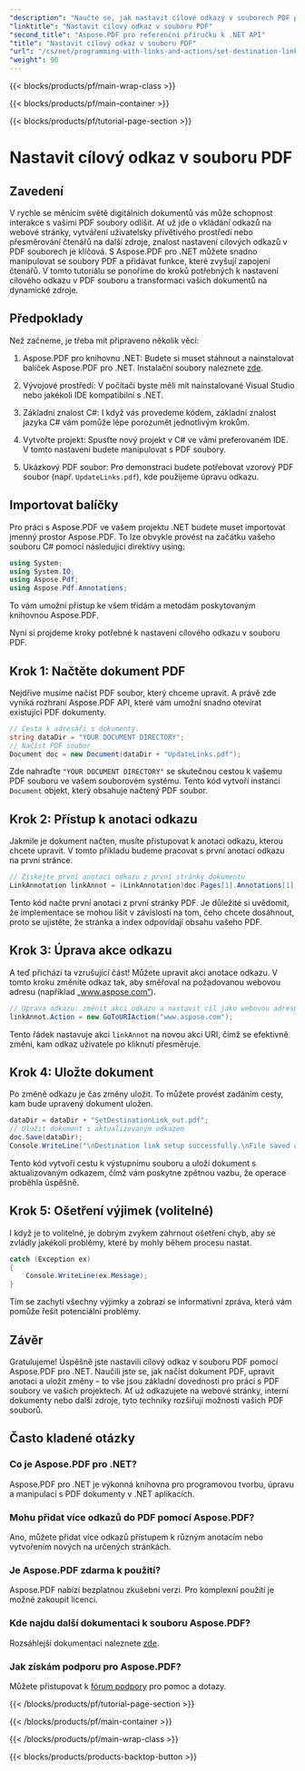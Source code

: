 ```yaml
---
"description": "Naučte se, jak nastavit cílové odkazy v souborech PDF pomocí Aspose.PDF pro .NET. Podrobný návod pro zvýšení interaktivity vašich PDF souborů."
"linktitle": "Nastavit cílový odkaz v souboru PDF"
"second_title": "Aspose.PDF pro referenční příručku k .NET API"
"title": "Nastavit cílový odkaz v souboru PDF"
"url": "/cs/net/programming-with-links-and-actions/set-destination-link/"
"weight": 90
---
```


{{< blocks/products/pf/main-wrap-class >}}

{{< blocks/products/pf/main-container >}}

{{< blocks/products/pf/tutorial-page-section >}}

# Nastavit cílový odkaz v souboru PDF

## Zavedení

V rychle se měnícím světě digitálních dokumentů vás může schopnost interakce s vašimi PDF soubory odlišit. Ať už jde o vkládání odkazů na webové stránky, vytváření uživatelsky přívětivého prostředí nebo přesměrování čtenářů na další zdroje, znalost nastavení cílových odkazů v PDF souborech je klíčová. S Aspose.PDF pro .NET můžete snadno manipulovat se soubory PDF a přidávat funkce, které zvyšují zapojení čtenářů. V tomto tutoriálu se ponoříme do kroků potřebných k nastavení cílového odkazu v PDF souboru a transformaci vašich dokumentů na dynamické zdroje.

## Předpoklady

Než začneme, je třeba mít připraveno několik věcí:

1. Aspose.PDF pro knihovnu .NET:
   Budete si muset stáhnout a nainstalovat balíček Aspose.PDF pro .NET. Instalační soubory naleznete [zde](https://releases.aspose.com/pdf/net/).

2. Vývojové prostředí:
   V počítači byste měli mít nainstalované Visual Studio nebo jakékoli IDE kompatibilní s .NET.

3. Základní znalost C#:
   I když vás provedeme kódem, základní znalost jazyka C# vám pomůže lépe porozumět jednotlivým krokům.

4. Vytvořte projekt:
   Spusťte nový projekt v C# ve vámi preferovaném IDE. V tomto nastavení budete manipulovat s PDF soubory.

5. Ukázkový PDF soubor:
   Pro demonstraci budete potřebovat vzorový PDF soubor (např. `UpdateLinks.pdf`), kde použijeme úpravu odkazu.

## Importovat balíčky

Pro práci s Aspose.PDF ve vašem projektu .NET budete muset importovat jmenný prostor Aspose.PDF. To lze obvykle provést na začátku vašeho souboru C# pomocí následující direktivy using:

```csharp
using System;
using System.IO;
using Aspose.Pdf;
using Aspose.Pdf.Annotations;
```

To vám umožní přístup ke všem třídám a metodám poskytovaným knihovnou Aspose.PDF.

Nyní si projdeme kroky potřebné k nastavení cílového odkazu v souboru PDF.

## Krok 1: Načtěte dokument PDF

Nejdříve musíme načíst PDF soubor, který chceme upravit. A právě zde vyniká rozhraní Aspose.PDF API, které vám umožní snadno otevírat existující PDF dokumenty.

```csharp
// Cesta k adresáři s dokumenty.
string dataDir = "YOUR DOCUMENT DIRECTORY";
// Načíst PDF soubor
Document doc = new Document(dataDir + "UpdateLinks.pdf");
```

Zde nahraďte `"YOUR DOCUMENT DIRECTORY"` se skutečnou cestou k vašemu PDF souboru ve vašem souborovém systému. Tento kód vytvoří instanci `Document` objekt, který obsahuje načtený PDF soubor.

## Krok 2: Přístup k anotaci odkazu

Jakmile je dokument načten, musíte přistupovat k anotaci odkazu, kterou chcete upravit. V tomto příkladu budeme pracovat s první anotací odkazu na první stránce.

```csharp
// Získejte první anotaci odkazu z první stránky dokumentu
LinkAnnotation linkAnnot = (LinkAnnotation)doc.Pages[1].Annotations[1];
```

Tento kód načte první anotaci z první stránky PDF. Je důležité si uvědomit, že implementace se mohou lišit v závislosti na tom, čeho chcete dosáhnout, proto se ujistěte, že stránka a index odpovídají obsahu vašeho PDF.

## Krok 3: Úprava akce odkazu

A teď přichází ta vzrušující část! Můžete upravit akci anotace odkazu. V tomto kroku změníte odkaz tak, aby směřoval na požadovanou webovou adresu (například „www.aspose.com“).

```csharp
// Úprava odkazu: změnit akci odkazu a nastavit cíl jako webovou adresu
linkAnnot.Action = new GoToURIAction("www.aspose.com");
```

Tento řádek nastavuje akci `linkAnnot` na novou akci URI, čímž se efektivně změní, kam odkaz uživatele po kliknutí přesměruje.

## Krok 4: Uložte dokument

Po změně odkazu je čas změny uložit. To můžete provést zadáním cesty, kam bude upravený dokument uložen.

```csharp
dataDir = dataDir + "SetDestinationLink_out.pdf";
// Uložit dokument s aktualizovaným odkazem
doc.Save(dataDir);
Console.WriteLine("\nDestination link setup successfully.\nFile saved at " + dataDir);
```

Tento kód vytvoří cestu k výstupnímu souboru a uloží dokument s aktualizovaným odkazem, čímž vám poskytne zpětnou vazbu, že operace proběhla úspěšně.

## Krok 5: Ošetření výjimek (volitelné)

I když je to volitelné, je dobrým zvykem zahrnout ošetření chyb, aby se zvládly jakékoli problémy, které by mohly během procesu nastat.

```csharp
catch (Exception ex)
{
    Console.WriteLine(ex.Message);
}
```

Tím se zachytí všechny výjimky a zobrazí se informativní zpráva, která vám pomůže řešit potenciální problémy.

## Závěr

Gratulujeme! Úspěšně jste nastavili cílový odkaz v souboru PDF pomocí Aspose.PDF pro .NET. Naučili jste se, jak načíst dokument PDF, upravit anotaci a uložit změny – to vše jsou základní dovednosti pro práci s PDF soubory ve vašich projektech. Ať už odkazujete na webové stránky, interní dokumenty nebo další zdroje, tyto techniky rozšiřují možnosti vašich PDF souborů.

## Často kladené otázky

### Co je Aspose.PDF pro .NET?
Aspose.PDF pro .NET je výkonná knihovna pro programovou tvorbu, úpravu a manipulaci s PDF dokumenty v .NET aplikacích.

### Mohu přidat více odkazů do PDF pomocí Aspose.PDF?
Ano, můžete přidat více odkazů přístupem k různým anotacím nebo vytvořením nových na určených stránkách.

### Je Aspose.PDF zdarma k použití?
Aspose.PDF nabízí bezplatnou zkušební verzi. Pro komplexní použití je možné zakoupit licenci.

### Kde najdu další dokumentaci k souboru Aspose.PDF?
Rozsáhlejší dokumentaci naleznete [zde](https://reference.aspose.com/pdf/net/).

### Jak získám podporu pro Aspose.PDF?
Můžete přistupovat k [fórum podpory](https://forum.aspose.com/c/pdf/10) pro pomoc a dotazy.

{{< /blocks/products/pf/tutorial-page-section >}}

{{< /blocks/products/pf/main-container >}}

{{< /blocks/products/pf/main-wrap-class >}}

{{< blocks/products/products-backtop-button >}}
